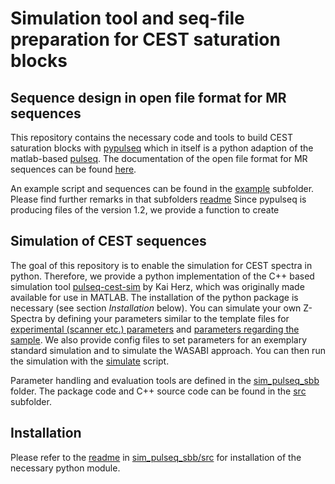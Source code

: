 # Simulation tool and seq-file preparation for CEST saturation blocks

## Sequence design in open file format for MR sequences
This repository contains the necessary code and tools to build CEST saturation blocks with [pypulseq](https://github.com/imr-framework/pypulseq)
which in itself is a python adaption of the matlab-based [pulseq](https://github.com/pulseq/pulseq). The documentation
of the open file format for MR sequences can be found [here](https://pulseq.github.io/specification.pdf).

An example script and sequences can be found in the [example](./example) subfolder. Please find further remarks in that subfolders [readme](./example/readme.md)
Since pypulseq is producing files of the version 1.2, we provide a function to create 

## Simulation of CEST sequences
The goal of this repository is to enable the simulation for CEST spectra in python. Therefore, we provide a python implementation of the C++ based simulation tool [pulseq-cest-sim](https://github.com/kherz/pulseq-cest/tree/master/pulseq-cest-sim)
by Kai Herz, which was originally made available for use in MATLAB. The installation of the python package is necessary 
(see section *Installation* below). You can simulate your own Z-Spectra by defining your parameters similar to the template files for [experimental (scanner etc.) parameters](param_configs/experimental_params.yaml) and [parameters regarding the sample](param_configs/sample_params.yaml).
We also provide config files to set parameters for an exemplary standard simulation and to simulate the WASABI approach. 
You can then run the simulation with the [simulate](simulate.py) script.
 
Parameter handling and evaluation tools are defined in the [sim_pulseq_sbb](sim_pulseq_sbb) folder. The package code and C++ source code can be found in the [src](sim_pulseq_sbb/src) subfolder.

## Installation
Please refer to the [readme](./sim_pulseq_sbb/src/readme.md) in [sim_pulseq_sbb/src](./sim_pulseq_sbb/src) for 
installation of the necessary python module.

